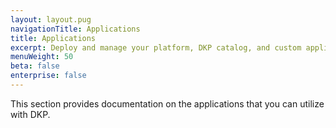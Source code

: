 ```yaml
---
layout: layout.pug
navigationTitle: Applications
title: Applications
excerpt: Deploy and manage your platform, DKP catalog, and custom applications
menuWeight: 50
beta: false
enterprise: false
---
```


This section provides documentation on the applications that you can utilize with DKP.
